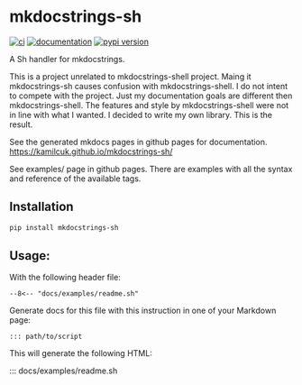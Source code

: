 # mkdocstrings-sh

[![ci](https://github.com/kamilcuk/mkdocstrings-sh/workflows/ci/badge.svg)](https://github.com/kamilcuk/mkdocstrings-sh/actions?query=workflow%3Aci)
[![documentation](https://img.shields.io/badge/docs-mkdocs-708FCC.svg?style=flat)](https://kamilcuk.github.io/mkdocstrings-sh/)
[![pypi version](https://img.shields.io/pypi/v/mkdocstrings-sh.svg)](https://pypi.org/project/mkdocstrings-sh/)

A Sh handler for mkdocstrings.

This is a project unrelated to mkdocstrings-shell project. Maing it mkdocstrings-sh causes confusion with mkdocstrings-shell.
I do not intent to compete with the project. Just my documentation goals are different then mkdocstrings-shell. The features and style by mkdocstrings-shell were not in line with what I wanted. I decided to write my own library. This is the result.

See the generated mkdocs pages in github pages for documentation. <https://kamilcuk.github.io/mkdocstrings-sh/>

See examples/ page in github pages. There are examples with all the syntax and reference of the available tags.


## Installation

```bash
pip install mkdocstrings-sh
```

## Usage:

With the following header file:

```
--8<-- "docs/examples/readme.sh"
```

Generate docs for this file with this instruction in one of your Markdown page:

```
::: path/to/script
```

This will generate the following HTML:

::: docs/examples/readme.sh
